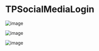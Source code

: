 # TPSocialMediaLogin


![image](https://user-images.githubusercontent.com/80261904/227795265-2c28b78d-9f1c-4fab-b5f8-50b612a819ce.png)

![image](https://user-images.githubusercontent.com/80261904/227795281-8a957262-fa10-464a-a0fb-10ddc689d324.png)

![image](https://user-images.githubusercontent.com/80261904/227795286-28bbe7e1-49e1-4c9f-91dc-0f59c4c17ed2.png)
